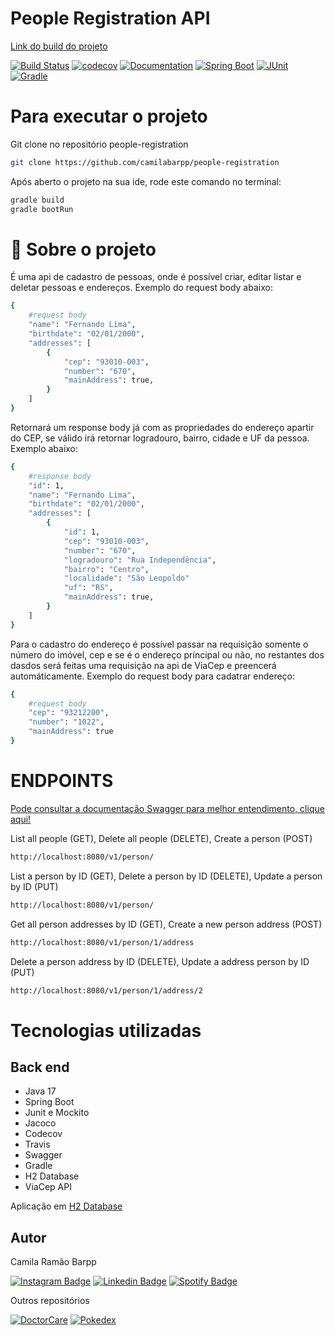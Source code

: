 # People Registration API

[Link do build do projeto](https://app.travis-ci.com/github/camilabarpp/people-registration)

[![Build Status](https://app.travis-ci.com/camilabarpp/people-registration.svg?branch=master)](https://app.travis-ci.com/camilabarpp/people-registration)
[![codecov](https://codecov.io/github/camilabarpp/people-registration/branch/master/graph/badge.svg?token=IMSTHUY2IM)](https://codecov.io/github/camilabarpp/people-registration)
[![Documentation](https://img.shields.io/badge/Documentation-yes-pink.svg)](http://localhost:8080/swagger-ui/index.html#/)
[![Spring Boot](https://img.shields.io/badge/Spring%20Boot-2.5.6-blue.svg)](https://spring.io/projects/spring-boot)
[![JUnit](https://img.shields.io/badge/JUnit-5.9.0-green.svg)](https://junit.org/junit5/)
[![Gradle](https://img.shields.io/badge/Gradle-7.6-red.svg)](https://gradle.org/)

# Para executar o projeto

Git clone no repositório people-registration
```bash 
git clone https://github.com/camilabarpp/people-registration
```

Após aberto o projeto na sua ide, rode este comando no terminal:
```bash
gradle build
gradle bootRun
```


# 🚀 Sobre o projeto
É uma api de cadastro de pessoas, onde é possível criar, editar listar e deletar pessoas e endereços. Exemplo do request body abaixo:

```bash
{
    #request body
    "name": "Fernando Lima",
    "birthdate": "02/01/2000",
    "addresses": [
        {
            "cep": "93010-003",
            "number": "670",
            "mainAddress": true,
        }
    ]
}
```
Retornará um response body já com as propriedades do endereço apartir do CEP, se válido irá retornar logradouro, bairro, cidade e UF da pessoa. Exemplo abaixo:

```bash
{
    #response body
    "id": 1,
    "name": "Fernando Lima",
    "birthdate": "02/01/2000",
    "addresses": [
        {
            "id": 1,
            "cep": "93010-003",
            "number": "670",
            "logradouro": "Rua Independência",
            "bairro": "Centro",
            "localidade": "São Leopoldo"
            "uf": "RS",
            "mainAddress": true,
        }
    ]
}
```
Para o cadastro do endereço é possível passar na requisição somente o número do imóvel, cep e se é o endereço príncipal ou não, no restantes dos dasdos será feitas uma requisição na api de ViaCep e preencerá automáticamente. Exemplo do request body para cadatrar endereço:

```bash
{
    #request body
    "cep": "93212200",
    "number": "1022",
    "mainAddress": true
}
```
# ****ENDPOINTS****

[Pode consultar a documentação Swagger para melhor entendimento, clique aqui!](http://localhost:8080/swagger-ui/index.html#/)


List all people (GET), Delete all people (DELETE), Create a person (POST)
```bash 
http://localhost:8080/v1/person/
```
List a person by ID (GET), Delete a person by ID (DELETE), Update a person by ID (PUT)
```bash 
http://localhost:8080/v1/person/
```
Get all person addresses by ID (GET), Create a new person address (POST)
```bash 
http://localhost:8080/v1/person/1/address
```
Delete a person address by ID (DELETE), Update a address person by ID (PUT)
```bash 
http://localhost:8080/v1/person/1/address/2
```
# Tecnologias utilizadas
## Back end
- Java 17
- Spring Boot
- Junit e Mockito
- Jacoco
- Codecov
- Travis
- Swagger
- Gradle
- H2 Database
- ViaCep API

Aplicação em [H2 Database](http://localhost:8080/h2-console/)

## Autor

Camila Ramão Barpp


[![Instagram Badge](https://img.shields.io/badge/-instagram-red?style=for-the-badge&logo=instagram&logoColor=white&link=https://github.com/camilabarpp)](https://www.instagram.com/camilabarpp/)
[![Linkedin Badge](https://img.shields.io/badge/-Linkedin-blue?style=for-the-badge&logo=Linkedin&logoColor=white&link=https://github.com/camilabarpp)](https://www.linkedin.com/in/camilabarpp/)
[![Spotify Badge](https://img.shields.io/badge/-Spotify-3bb34b?style=for-the-badge&logo=Spotify&logoColor=161f16&link=https://github.com/camilabarpp)](https://open.spotify.com/user/21o2si6ombl5lygoggs5m6bsy)




Outros repositórios

[![DoctorCare](https://img.shields.io/badge/DoctorCare-darkgreen.svg)](https://camilabarpp.github.io/DoctorCare/)
[![Pokedex](https://img.shields.io/badge/Pokedex-darkblue.svg)](https://camilabarpp.github.io/Pokedex/)


